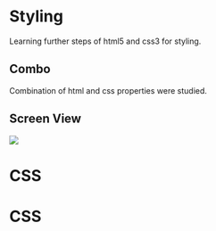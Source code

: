 <h1> Styling </h1>

Learning further steps of html5 and css3 for styling.

<h2> Combo </h2>

Combination of html and css properties were studied. 

<h2> Screen View </h2>

![](ekran.gif)

# CSS
# CSS

